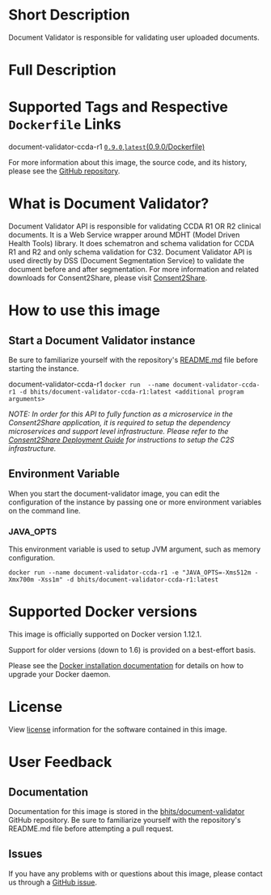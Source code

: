 # Short Description
Document Validator is responsible for validating user uploaded documents.

# Full Description

# Supported Tags and Respective `Dockerfile` Links

document-validator-ccda-r1
[`0.9.0`](https://github.com/bhits/document-validator/blob/master/document-validator/document-validator-ccda-r1/src/main/docker/Dockerfile),[`latest`](https://github.com/bhits/document-validator/blob/master/document-validator/document-validator-ccda-r1/src/main/docker/Dockerfile)[(0.9.0/Dockerfile)](https://github.com/bhits/document-validator/blob/master/document-validator/document-validator-ccda-r1/src/main/docker/Dockerfile)

For more information about this image, the source code, and its history, please see the [GitHub repository](https://github.com/bhits/document-validator).

# What is Document Validator?

Document Validator API is responsible for validating CCDA R1 OR R2 clinical documents. It is a Web Service wrapper around MDHT (Model Driven Health Tools) library. It does schematron and schema validation for CCDA R1 and R2 and only schema validation for C32. Document Validator API is used directly by DSS (Document Segmentation Service) to validate the document before and after segmentation.
For more information and related downloads for Consent2Share, please visit [Consent2Share](https://bhits.github.io/consent2share/).
# How to use this image


## Start a Document Validator instance

Be sure to familiarize yourself with the repository's [README.md](https://github.com/bhits/document-validator) file before starting the instance.

document-validator-ccda-r1
`docker run  --name document-validator-ccda-r1 -d bhits/document-validator-ccda-r1:latest <additional program arguments>`

*NOTE: In order for this API to fully function as a microservice in the Consent2Share application, it is required to setup the dependency microservices and support level infrastructure. Please refer to the [Consent2Share Deployment Guide](https://github.com/bhits/consent2share/releases/download/2.0.0/c2s-deployment-guide.pdf) for instructions to setup the C2S infrastructure.*

## Environment Variable

When you start the document-validator image, you can edit the configuration of the instance by passing one or more environment variables on the command line. 

### JAVA_OPTS 
This environment variable is used to setup JVM argument, such as memory configuration.

`docker run --name document-validator-ccda-r1 -e "JAVA_OPTS=-Xms512m -Xmx700m -Xss1m" -d bhits/document-validator-ccda-r1:latest`

# Supported Docker versions
This image is officially supported on Docker version 1.12.1.

Support for older versions (down to 1.6) is provided on a best-effort basis.

Please see the [Docker installation documentation](https://docs.docker.com/engine/installation/) for details on how to upgrade your Docker daemon.

# License
View [license](https://github.com/bhits/document-validator/blob/master/LICENSE) information for the software contained in this image.

# User Feedback

## Documentation 
Documentation for this image is stored in the [bhits/document-validator](https://github.com/bhits/document-validator) GitHub repository. Be sure to familiarize yourself with the repository's README.md file before attempting a pull request.

## Issues

If you have any problems with or questions about this image, please contact us through a [GitHub issue](https://github.com/bhits/document-validator/issues).

